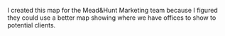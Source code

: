 I created this map for the Mead&Hunt Marketing team because I figured they could use a better map showing where we have offices to show to potential clients. 
